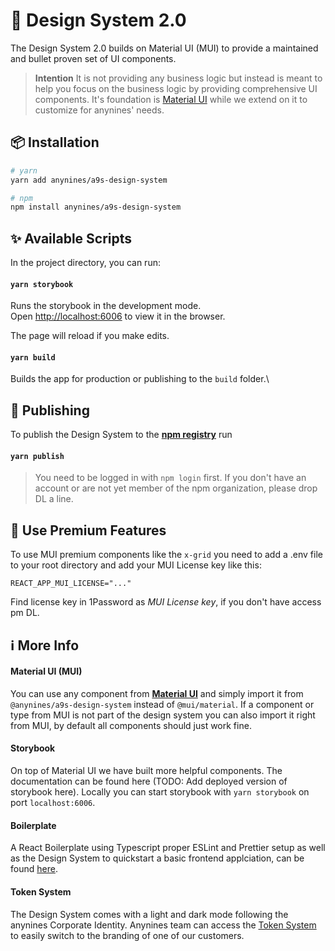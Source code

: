 # 🎨 Design System 2.0

The Design System 2.0 builds on Material UI (MUI) to provide a maintained and bullet proven set of UI components.

> **Intention**
> It is not providing any business logic but instead is meant to help you focus on the business logic by providing comprehensive UI components. It's foundation is [Material UI](www.mui.com) while we extend on it to customize for anynines' needs.

## 📦 Installation

```bash
# yarn
yarn add anynines/a9s-design-system

# npm
npm install anynines/a9s-design-system
```

## ✨ Available Scripts

In the project directory, you can run:

#### `yarn storybook`

Runs the storybook in the development mode.\
Open [http://localhost:6006](http://localhost:6006) to view it in the browser.

The page will reload if you make edits.

#### `yarn build`

Builds the app for production or publishing to the `build` folder.\

## 🚀 Publishing

To publish the Design System to the **[npm registry](https://www.npmjs.com/package/@anynines/a9s-design-system)** run

#### `yarn publish`

> You need to be logged in with `npm login` first. If you don't have an account or are not yet member of the npm organization, please drop DL a line.

## 💎 Use Premium Features

To use MUI premium components like the `x-grid` you need to add a .env file to your root directory and add your MUI License key like this:

```
REACT_APP_MUI_LICENSE="..."
```

Find license key in 1Password as _MUI License key_, if you don't have access pm DL.

## ℹ️ More Info

#### **Material UI** (MUI)

You can use any component from **[Material UI](www.mui.com)** and simply import it from `@anynines/a9s-design-system` instead of `@mui/material`. If a component or type from MUI is not part of the design system you can also import it right from MUI, by default all components should just work fine.

#### **Storybook**

On top of Material UI we have built more helpful components. The documentation can be found here (TODO: Add deployed version of storybook here). Locally you can start storybook with `yarn storybook` on port `localhost:6006`.

#### **Boilerplate**

A React Boilerplate using Typescript proper ESLint and Prettier setup as well as the Design System to quickstart a basic frontend applciation, can be found [here](https://github.com/anynines/a9s-react-boilerplate).

#### **Token System**

The Design System comes with a light and dark mode following the anynines Corporate Identity. Anynines team can access the [Token System](https://github.com/avarteqgmbh/happy-token-system) to easily switch to the branding of one of our customers.
